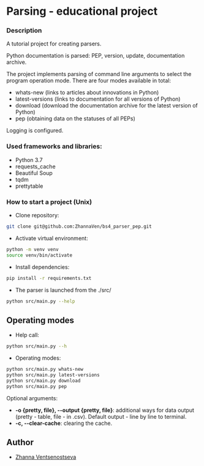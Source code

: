 # Parsing - educational project

### Description

A tutorial project for creating parsers.

Python documentation is parsed: PEP, version, update, documentation archive.

The project implements parsing of command line arguments to select the program operation mode. There are four modes available in total:

- whats-new (links to articles about innovations in Python)
- latest-versions (links to documentation for all versions of Python)
- download (download the documentation archive for the latest version of Python)
- pep (obtaining data on the statuses of all PEPs)

Logging is configured.

### Used frameworks and libraries:
- Python 3.7
- requests_cache
- Beautiful Soup
- tqdm
- prettytable

### How to start a project (Unix) 
- Clone repository:
```bash
git clone git@github.com:ZhannaVen/bs4_parser_pep.git
```
- Activate virtual environment:
```bash
python -m venv venv
source venv/bin/activate
```
- Install dependencies:
```bash
pip install -r requirements.txt
```
- The parser is launched from the ./src/
```bash
python src/main.py --help
```

## Operating modes
- Help call:
```bash
python src/main.py --h
```
- Operating modes:
```bash
python src/main.py whats-new
python src/main.py latest-versions
python src/main.py download
python src/main.py pep
```
Optional arguments:
 - **-o {pretty, file}, --output {pretty, file}**: additional ways for data output (pretty - table, file - in .csv). Default output - line by line to terminal.
 - **-с, --clear-cache**: clearing the cache. 


## Author

- [Zhanna Ventsenostseva](https://github.com/ZhannaVen)

